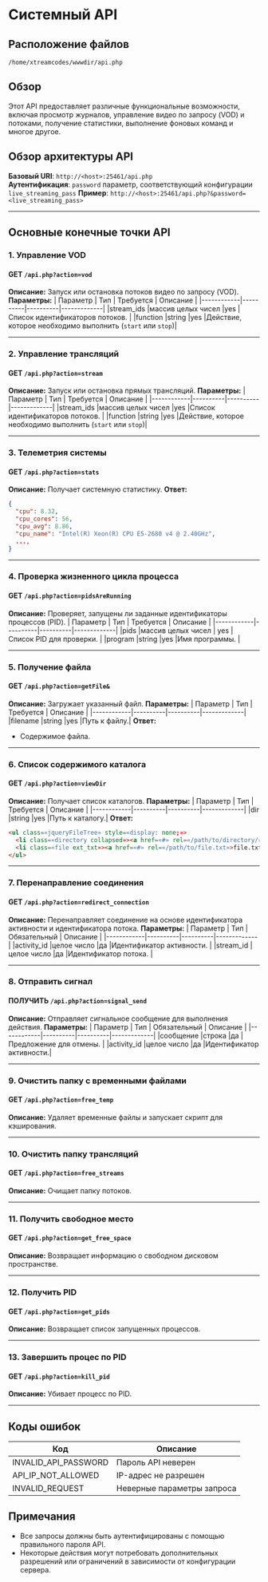 # Системный API

## Расположение файлов
```
/home/xtreamcodes/wwwdir/api.php
```

## Обзор
Этот API предоставляет различные функциональные возможности, включая просмотр журналов, управление видео по запросу (VOD) и потоками, получение статистики, выполнение фоновых команд и многое другое.

## Обзор архитектуры API
**Базовый URI**: `http://<host>:25461/api.php`  
**Аутентификация**: `password` параметр, соответствующий конфигурации `live_streaming_pass`
**Пример**: `http://<host>:25461/api.php?&password=<live_streaming_pass>`  

---

## Основные конечные точки API

### 1. Управление VOD
#### **GET** `/api.php?action=vod`
**Описание:** Запуск или остановка потоков видео по запросу (VOD).
**Параметры:**
| Параметр | Тип | Требуется | Описание |
|------------|----------|----------|-------------|
|stream_ids |массив целых чисел |yes |Список идентификаторов потоков. |
|function |string |yes |Действие, которое необходимо выполнить (`start` или `stop`)|

---

### 2. Управление трансляций
#### **GET** `/api.php?action=stream`
**Описание:** Запуск или остановка прямых трансляций.
**Параметры:**
| Параметр | Тип | Требуется | Описание |
|------------|----------|----------|-------------|
|stream_ids |массив целых чисел |yes |Список идентификаторов потоков. |
|function |string |yes |Действие, которое необходимо выполнить (`start` или `stop`)|

---

### 3. Телеметрия системы
#### **GET** `/api.php?action=stats`
**Описание:** Получает системную статистику.
**Ответ:**
```json
{
  "cpu": 8.32,
  "cpu_cores": 56,
  "cpu_avg": 8.86,
  "cpu_name": "Intel(R) Xeon(R) CPU E5-2680 v4 @ 2.40GHz",
  ...,
}
```

---

### 4. Проверка жизненного цикла процесса
#### **GET** `/api.php?action=pidsAreRunning`
**Описание:** Проверяет, запущены ли заданные идентификаторы процессов (PID).
| Параметр | Тип | Требуется | Описание |
|------------|----------|----------|-------------|
|pids |массив целых чисел | yes | Список PID для проверки. |
|program |string |yes |Имя программы. |

---

### 5. Получение файла
#### **GET** `/api.php?action=getFile&`
**Описание:** Загружает указанный файл.
**Параметры:**
| Параметр | Тип | Требуется | Описание |
|------------|----------|----------|-------------|
|filename |string |yes |Путь к файлу.|
**Ответ:**
- Содержимое файла.

---

### 6. Список содержимого каталога
#### **GET** `/api.php?action=viewDir`
**Описание:** Получает список каталогов.
**Параметры:**
| Параметр | Тип | Требуется | Описание |
|------------|----------|----------|-------------|
|dir |string |yes |Путь к каталогу.|
**Ответ:**
```html
<ul class=«jqueryFileTree» style=«display: none;»>
  <li class=«directory collapsed»><a href=«#» rel=«/path/to/directory/»>directory_name</a></li>
  <li class=«file ext_txt»><a href=«#» rel=«/path/to/file.txt»>file.txt</a></li>
</ul>
```

---

### 7. Перенаправление соединения
#### **GET** `/api.php?action=redirect_connection`
**Описание:** Перенаправляет соединение на основе идентификатора активности и идентификатора потока.
**Параметры:**
| Параметр | Тип | Обязательный | Описание |
|------------|----------|----------|-------------|
|activity_id |целое число |да |Идентификатор активности. |
|stream_id |целое число |да |Идентификатор потока. |

---

### 8. Отправить сигнал
#### **ПОЛУЧИТЬ** `/api.php?action=signal_send`
**Описание:** Отправляет сигнальное сообщение для выполнения действия.
**Параметры:**
| Параметр | Тип | Обязательный | Описание |
|------------|----------|----------|-------------|
|сообщение |строка |да |Предложение для отмены. |
|activity_id |целое число |да |Идентификатор активности.|


---

### 9. Очистить папку с временными файлами
#### **GET** `/api.php?action=free_temp`
**Описание:** Удаляет временные файлы и запускает скрипт для кэширования.

---

### 10. Очистить папку трансляций
#### **GET** `/api.php?action=free_streams`
**Описание:** Очищает папку потоков.

---

### 11. Получить свободное место
#### **GET** `/api.php?action=get_free_space`
**Описание:** Возвращает информацию о свободном дисковом пространстве.

---

### 12. Получить PID
#### **GET** `/api.php?action=get_pids`
**Описание:** Возвращает список запущенных процессов.

---
### 13. Завершить процес по PID
#### **GET** `/api.php?action=kill_pid`
**Описание:** Убивает процесс по PID.

---

## Коды ошибок
| Код | Описание |
|----------------------|-------------|
| INVALID_API_PASSWORD | Пароль API неверен |
| API_IP_NOT_ALLOWED | IP-адрес не разрешен |
| INVALID_REQUEST | Неверные параметры запроса |
## Примечания
- Все запросы должны быть аутентифицированы с помощью правильного пароля API.
- Некоторые действия могут потребовать дополнительных разрешений или ограничений в зависимости от конфигурации сервера.
